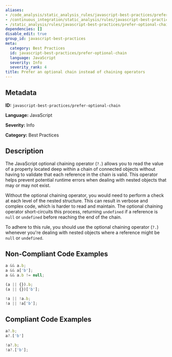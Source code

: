```yaml
---
aliases:
- /code_analysis/static_analysis_rules/javascript-best-practices/prefer-optional-chain
- /continuous_integration/static_analysis/rules/javascript-best-practices/prefer-optional-chain
- /static_analysis/rules/javascript-best-practices/prefer-optional-chain
dependencies: []
disable_edit: true
group_id: javascript-best-practices
meta:
  category: Best Practices
  id: javascript-best-practices/prefer-optional-chain
  language: JavaScript
  severity: Info
  severity_rank: 4
title: Prefer an optional chain instead of chaining operators
---
```

<!--  SOURCED FROM https://github.com/DataDog/datadog-static-analyzer-rule-docs -->


## Metadata
**ID:** `javascript-best-practices/prefer-optional-chain`

**Language:** JavaScript

**Severity:** Info

**Category:** Best Practices

## Description
The JavaScript optional chaining operator (`?.`) allows you to read the value of a property located deep within a chain of connected objects without having to validate that each reference in the chain is valid. This operator helps prevent potential runtime errors when dealing with nested objects that may or may not exist.

Without the optional chaining operator, you would need to perform a check at each level of the nested structure. This can result in verbose and complex code, which is harder to read and maintain. The optional chaining operator short-circuits this process, returning `undefined` if a reference is `null` or `undefined` before reaching the end of the chain.

To adhere to this rule, you should use the optional chaining operator (`?.`) whenever you're dealing with nested objects where a reference might be `null` or `undefined`.

## Non-Compliant Code Examples
```javascript
a && a.b;
a && a['b'];
a && a.b != null;

(a || {}).b;
(a || {})['b'];

!a || !a.b;
!a || !a['b'];
```

## Compliant Code Examples
```javascript
a?.b;
a?.['b']

!a?.b;
!a?.['b'];
```

